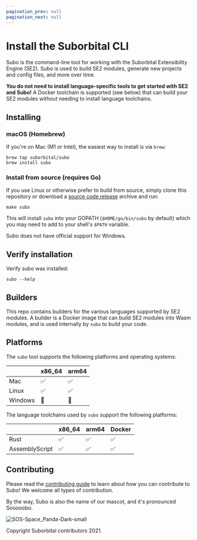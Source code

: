 ```yaml
---
pagination_prev: null
pagination_next: null
---
```


# Install the Suborbital CLI

Subo is the command-line tool for working with the Suborbital Extensibility Engine (SE2). Subo is used to build SE2 modules, generate new projects and config files, and more over time.

**You do not need to install language-specific tools to get started with SE2 and Subo!** A Docker toolchain is supported (see below) that can build your SE2 modules without needing to install language toolchains.

## Installing
### macOS (Homebrew)
If you're on Mac (M1 or Intel), the easiest way to install is via `brew`:
```
brew tap suborbital/subo
brew install subo
```

### Install from source (requires Go)
If you use Linux or otherwise prefer to build from source, simply clone this repository or download a [source code release](https://github.com/suborbital/subo/releases/latest) archive and run:
```
make subo
```
This will install `subo` into your GOPATH (`$HOME/go/bin/subo` by default) which you may need to add to your shell's `$PATH` variable.

Subo does not have official support for Windows.

## Verify installation
Verify subo was installed:
```
subo --help
```
## Builders
This repo contains builders for the various languages supported by SE2 modules. A builder is a Docker image that can build SE2 modules into Wasm modules, and is used internally by `subo` to build your code.

## Platforms
The `subo` tool supports the following platforms and operating systems:

|  | x86_64 | arm64
| --- | --- | --- |
| Mac | ✅ | ✅ |
| Linux | ✅ | ✅ |
| Windows | 🚫 | 🚫 |
 
The language toolchains used by `subo` support the following platforms:

|                | x86_64 | arm64 | Docker |
|----------------| --- | --- | --- |
| Rust           | ✅ | ✅ | ✅ |
| AssemblyScript | ✅ | ✅ | ✅ |

## Contributing

Please read the [contributing guide](./CONTRIBUTING.md) to learn about how you can contribute to Subo! We welcome all types of contribution.

By the way, Subo is also the name of our mascot, and it's pronounced Sooooobo.

![SOS-Space_Panda-Dark-small](https://user-images.githubusercontent.com/5942370/129103528-8b013445-a8a2-44bb-8b39-65d912a66767.png)

Copyright Suborbital contributors 2021.
